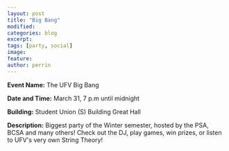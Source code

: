 ```yaml
---
layout: post
title: "Big Bang"
modified:
categories: blog
excerpt: 
tags: [party, social]
image:
feature:  
author: perrin
---
```


<b>Event Name:</b> The UFV Big Bang

<b>Date and Time:</b> March 31, 7 p.m until midnight

<b>Building:</b> Student Union (S) Building Great Hall

<b>Description:</b> Biggest party of the Winter semester, hosted by the PSA, BCSA and many others! Check out the DJ, play games, win prizes, or listen to UFV's very own String Theory!
